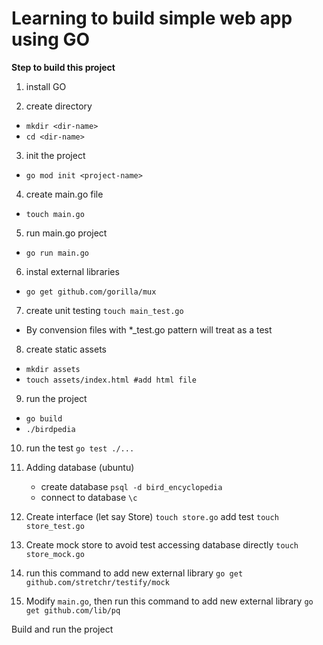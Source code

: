 # Learning to build simple web app using GO

**Step to build this project**

1. install GO

2. create directory
- `mkdir <dir-name>`
- `cd <dir-name>`

3. init the project 
- `go mod init <project-name>`

4. create main.go file
- `touch main.go`

5. run main.go project
- `go run main.go`

6. instal external libraries
- `go get github.com/gorilla/mux`

7. create unit testing
`touch main_test.go` 
- By convension files with *_test.go pattern will treat as a test

8. create static assets
- `mkdir assets`
- `touch assets/index.html #add html file`

9. run the project
- `go build`
- `./birdpedia`


10. run the test
`go test ./...`

11. Adding database (ubuntu)
    - create database `psql -d bird_encyclopedia`
    - connect to database `\c`

12. Create interface (let say Store)
`touch store.go`
add test `touch store_test.go`

13. Create mock store to avoid test accessing database directly
`touch store_mock.go`

14. run this command to add new external library
`go get github.com/stretchr/testify/mock`

15. Modify `main.go`, then run this command to add new external library
`go get github.com/lib/pq`

Build and run the project